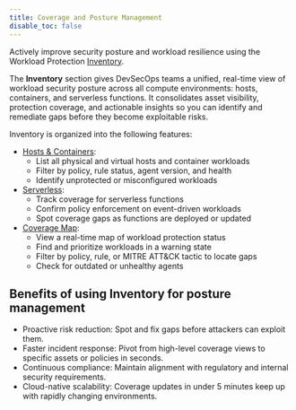 ```yaml
---
title: Coverage and Posture Management
disable_toc: false
---
```


Actively improve security posture and workload resilience using the Workload Protection [Inventory][1].

The **Inventory** section gives DevSecOps teams a unified, real-time view of workload security posture across all compute environments: hosts, containers, and serverless functions. It consolidates asset visibility, protection coverage, and actionable insights so you can identify and remediate gaps before they become exploitable risks.

Inventory is organized into the following features:

- [Hosts & Containers][1]:
  * List all physical and virtual hosts and container workloads
  * Filter by policy, rule status, agent version, and health
  * Identify unprotected or misconfigured workloads
- [Serverless][2]:
  * Track coverage for serverless functions
  * Confirm policy enforcement on event-driven workloads
  * Spot coverage gaps as functions are deployed or updated
- [Coverage Map][3]:
  * View a real-time map of workload protection status
  * Find and prioritize workloads in a warning state
  * Filter by policy, rule, or MITRE ATT\&CK tactic to locate gaps
  * Check for outdated or unhealthy agents

## Benefits of using Inventory for posture management

- Proactive risk reduction: Spot and fix gaps before attackers can exploit them.
- Faster incident response: Pivot from high-level coverage views to specific assets or policies in seconds.
- Continuous compliance: Maintain alignment with regulatory and internal security requirements.
- Cloud-native scalability: Coverage updates in under 5 minutes keep up with rapidly changing environments.

[1]: https://app.datadoghq.com/security/workload-protection/inventory/hosts
[2]: https://app.datadoghq.com/security/workload-protection/inventory/serverless
[3]: https://app.datadoghq.com/security/workload-protection/inventory/coverage
